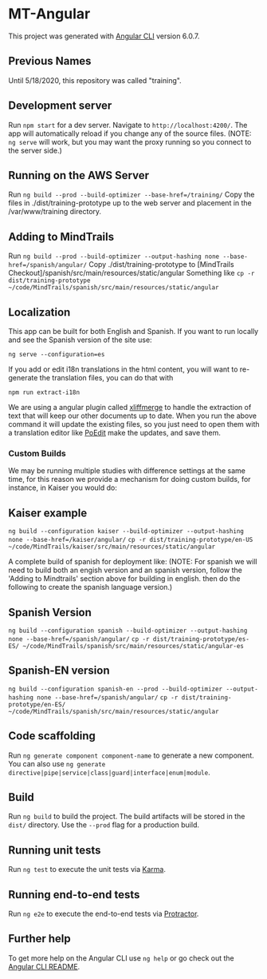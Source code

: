# MT-Angular

This project was generated with [Angular CLI](https://github.com/angular/angular-cli) version 6.0.7.

## Previous Names

Until 5/18/2020, this repository was called "training".

## Development server

Run `npm start` for a dev server. Navigate to `http://localhost:4200/`. The app will automatically reload if you change any of the source files.
(NOTE: `ng serve` will work, but you may want the proxy running so you connect to the server side.)

## Running on the AWS Server

Run `ng build --prod --build-optimizer --base-href=/training/`
Copy the files in ./dist/training-prototype up to the web server and placement in the /var/www/training directory.

## Adding to MindTrails

Run `ng build --prod --build-optimizer --output-hashing none --base-href=/spanish/angular/`
Copy ./dist/training-prototype to [MindTrails Checkout]/spanish/src/main/resources/static/angular
Something like `cp -r dist/training-prototype ~/code/MindTrails/spanish/src/main/resources/static/angular`

## Localization
This app can be built for both English and Spanish.  If you want to run locally and see the Spanish version of the site use:
```
ng serve --configuration=es
```
If you add or edit i18n translations in the html content, you will want to re-generate the translation files, you can do that with
```angular2html
npm run extract-i18n
```
We are using a angular plugin called [xliffmerge](https://github.com/martinroob/ngx-i18nsupport/wiki/Tutorial-for-using-xliffmerge-with-angular-cli) to handle the extraction of text that will keep our other documents up to date.
When you run the above command it will update the existing files, so you just need to open them with a translation 
editor like [PoEdit](https://poeditor.com/) make the updates, and save them.


### Custom Builds
We may be running multiple studies with difference settings at the same time, for this reason
we provide a mechanism for doing custom builds, for instance, in Kaiser you would do:

## Kaiser example
`ng build --configuration kaiser --build-optimizer --output-hashing none --base-href=/kaiser/angular/`
`cp -r dist/training-prototype/en-US ~/code/MindTrails/kaiser/src/main/resources/static/angular`

A complete build of spanish for deployment like:
(NOTE:  For spanish we will need to build both an engish version and an spanish version, follow the 'Adding to Mindtrails'
section above for building in english. then do the following to create the spanish language version.)

## Spanish Version

`ng build --configuration spanish --build-optimizer --output-hashing none --base-href=/spanish/angular/`
`cp -r dist/training-prototype/es-ES/ ~/code/MindTrails/spanish/src/main/resources/static/angular-es`

## Spanish-EN version
`ng build --configuration spanish-en --prod --build-optimizer --output-hashing none --base-href=/spanish/angular/`
`cp -r dist/training-prototype/en-ES/ ~/code/MindTrails/spanish/src/main/resources/static/angular`


## Code scaffolding

Run `ng generate component component-name` to generate a new component. You can also use `ng generate directive|pipe|service|class|guard|interface|enum|module`.

## Build

Run `ng build` to build the project. The build artifacts will be stored in the `dist/` directory. Use the `--prod` flag for a production build.

## Running unit tests

Run `ng test` to execute the unit tests via [Karma](https://karma-runner.github.io).

## Running end-to-end tests

Run `ng e2e` to execute the end-to-end tests via [Protractor](http://www.protractortest.org/).

## Further help

To get more help on the Angular CLI use `ng help` or go check out the [Angular CLI README](https://github.com/angular/angular-cli/blob/master/README.md).
